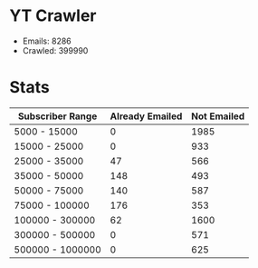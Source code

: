 # YT Crawler
- Emails: 8286
- Crawled: 399990

# Stats
| Subscriber Range  | Already Emailed | Not Emailed |
|-------|-------|-------|
| 5000 - 15000 | 0 | 1985 |
| 15000 - 25000 | 0 | 933 |
| 25000 - 35000 | 47 | 566 |
| 35000 - 50000 | 148 | 493 |
| 50000 - 75000 | 140 | 587 |
| 75000 - 100000 | 176 | 353 |
| 100000 - 300000 | 62 | 1600 |
| 300000 - 500000 | 0 | 571 |
| 500000 - 1000000 | 0 | 625 |
